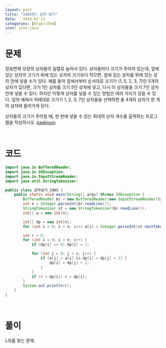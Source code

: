 ```yaml
---
layout: post
title: "1965번) 상자 넣기"
date:   2018-07-13
categories: [Algorithm]
icon: icon-java
---
```


# 문제
정육면체 모양의 상자들이 일렬로 늘어서 있다. 상자들마다 크기가 주어져 있는데, 앞에 있는 상자의 크기가 뒤에 있는 상자의 크기보다 작으면, 앞에 있는 상자를 뒤에 있는 상자 안에 넣을 수가 있다. 예를 들어 앞에서부터 순서대로 크기가 (1, 5, 2, 3, 7)인 5개의 상자가 있다면, 크기 1인 상자를 크기 5인 상자에 넣고, 다시 이 상자들을 크기 7인 상자 안에 넣을 수 있다. 하지만 이렇게 상자를 넣을 수 있는 방법은 여러 가지가 있을 수 있다. 앞의 예에서 차례대로 크기가 1, 2, 3, 7인 상자들을 선택하면 총 4개의 상자가 한 개의 상자에 들어가게 된다.

상자들의 크기가 주어질 때, 한 번에 넣을 수 있는 최대의 상자 개수를 출력하는 프로그램을 작성하시오. [baekjoon](https://www.acmicpc.net/problem/1965)

<br>

# 코드
```java
import java.io.BufferedReader;
import java.io.IOException;
import java.io.InputStreamReader;
import java.util.StringTokenizer;

public class 상자넣기_1965 {
    public static void main(String[] args) throws IOException {
        BufferedReader br = new BufferedReader(new InputStreamReader(System.in));
        int n = Integer.parseInt(br.readLine());
        StringTokenizer st = new StringTokenizer(br.readLine());
        int[] a = new int[n];

        int[] dp = new int[n];
        for (int i = 0; i < n; i++) a[i] = Integer.parseInt(st.nextToken());

        int r = 0;
        for (int i = 0; i < n; i++) {
            if (dp[i] == 0) dp[i] = 1;

            for (int j = 0; j < i; j++) {
                if (a[j] < a[i] && dp[i] < dp[j] + 1) {
                    dp[i] = dp[j] + 1;
                }
            }
            if (r < dp[i]) r = dp[i];
        }
        System.out.println(r);
    }
}
```

<br>

# 풀이
LIS를 찾는 문제.
